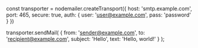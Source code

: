 const transporter = nodemailer.createTransport({ 
    host: 'smtp.example.com',
    port: 465,
    secure: true,
    auth: { 
        user: 'user@example.com',
        pass: 'password'
        }
        })

transporter.sendMail(
    { 
    from: 'sender@example.com',
    to: 'recipient@example.com',
    subject: 'Hello',
    text: 'Hello, world!' 
    }
    );